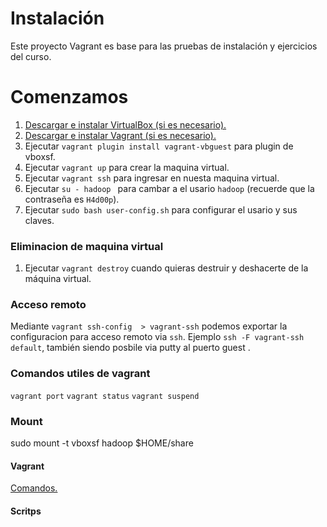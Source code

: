 # Instalación

Este proyecto Vagrant es base para las pruebas de instalación y ejercicios del curso.

# Comenzamos

1.  [Descargar e instalar VirtualBox (si es necesario).](https://www.virtualbox.org/wiki/Downloads)
2.  [Descargar e instalar Vagrant (si es necesario).](http://www.vagrantup.com/downloads.html)
3.  Ejecutar ```vagrant plugin install vagrant-vbguest```  para plugin de vboxsf.
3.  Ejecutar ```vagrant up```  para crear la maquina virtual.
4.  Ejecutar ```vagrant ssh``` para ingresar en nuesta maquina virtual.
5.  Ejecutar ```su - hadoop ``` para cambar a el usario ```hadoop``` (recuerde que la contraseña es ```H4d00p```).
6.  Ejecutar ```sudo bash user-config.sh``` para configurar el usario y sus claves.

### Eliminacion de maquina virtual
1.  Ejecutar ```vagrant destroy``` cuando quieras destruir y deshacerte de la máquina virtual.



### Acceso remoto
Mediante  ```vagrant ssh-config  > vagrant-ssh``` podemos exportar la configuracion para acceso remoto via ```ssh```.
Ejemplo  ```ssh -F vagrant-ssh default```, también siendo posbile via putty al puerto guest .

### Comandos utiles de vagrant
```vagrant port```
```vagrant status```
```vagrant suspend```


### Mount
sudo mount -t vboxsf hadoop $HOME/share


#### Vagrant
[Comandos.](https://www.vagrantup.com/docs/cli/)



#### Scritps






